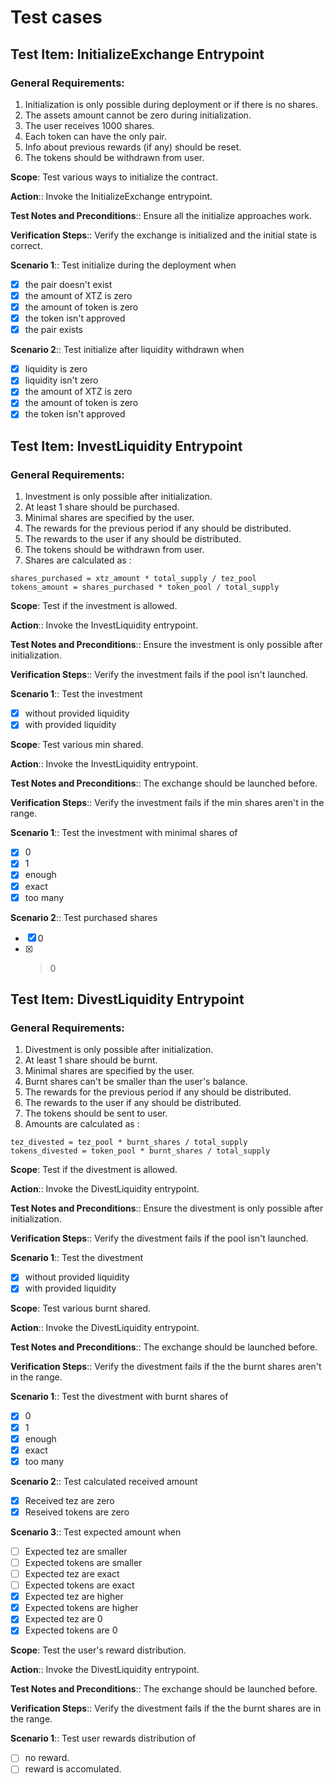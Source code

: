 # Test cases

## Test Item: InitializeExchange Entrypoint

### General Requirements:

1. Initialization is only possible during deployment or if there is no shares.
2. The assets amount cannot be zero during initialization.
3. The user receives 1000 shares.
4. Each token can have the only pair.
5. Info about previous rewards (if any) should be reset.
6. The tokens should be withdrawn from user.

**Scope**: Test various ways to initialize the contract.

**Action**:: Invoke the InitializeExchange entrypoint.

**Test Notes and Preconditions**:: Ensure all the initialize approaches work.

**Verification Steps**:: Verify the exchange is initialized and the initial state is correct.

**Scenario 1**:: Test initialize during the deployment when

- [x] the pair doesn't exist
- [x] the amount of XTZ is zero
- [x] the amount of token is zero
- [x] the token isn't approved
- [x] the pair exists

**Scenario 2**:: Test initialize after liquidity withdrawn when

- [x] liquidity is zero
- [x] liquidity isn't zero
- [x] the amount of XTZ is zero
- [x] the amount of token is zero
- [x] the token isn't approved

## Test Item: InvestLiquidity Entrypoint

### General Requirements:

1. Investment is only possible after initialization.
2. At least 1 share should be purchased.
3. Minimal shares are specified by the user.
4. The rewards for the previous period if any should be distributed.
5. The rewards to the user if any should be distributed.
6. The tokens should be withdrawn from user.
7. Shares are calculated as :

```
shares_purchased = xtz_amount * total_supply / tez_pool
tokens_amount = shares_purchased * token_pool / total_supply
```

**Scope**: Test if the investment is allowed.

**Action**:: Invoke the InvestLiquidity entrypoint.

**Test Notes and Preconditions**:: Ensure the investment is only possible after initialization.

**Verification Steps**:: Verify the investment fails if the pool isn't launched.

**Scenario 1**:: Test the investment

- [x] without provided liquidity
- [x] with provided liquidity

**Scope**: Test various min shared.

**Action**:: Invoke the InvestLiquidity entrypoint.

**Test Notes and Preconditions**:: The exchange should be launched before.

**Verification Steps**:: Verify the investment fails if the min shares aren't in the range.

**Scenario 1**:: Test the investment with minimal shares of

- [x] 0
- [x] 1
- [x] enough
- [x] exact
- [x] too many

**Scenario 2**:: Test purchased shares

- [x] 0
- [x] > 0

## Test Item: DivestLiquidity Entrypoint

### General Requirements:

1. Divestment is only possible after initialization.
2. At least 1 share should be burnt.
3. Minimal shares are specified by the user.
4. Burnt shares can't be smaller than the user's balance.
5. The rewards for the previous period if any should be distributed.
6. The rewards to the user if any should be distributed.
7. The tokens should be sent to user.
8. Amounts are calculated as :

```
tez_divested = tez_pool * burnt_shares / total_supply
tokens_divested = token_pool * burnt_shares / total_supply
```

**Scope**: Test if the divestment is allowed.

**Action**:: Invoke the DivestLiquidity entrypoint.

**Test Notes and Preconditions**:: Ensure the divestment is only possible after initialization.

**Verification Steps**:: Verify the divestment fails if the pool isn't launched.

**Scenario 1**:: Test the divestment

- [x] without provided liquidity
- [x] with provided liquidity

**Scope**: Test various burnt shared.

**Action**:: Invoke the DivestLiquidity entrypoint.

**Test Notes and Preconditions**:: The exchange should be launched before.

**Verification Steps**:: Verify the divestment fails if the the burnt shares aren't in the range.

**Scenario 1**:: Test the divestment with burnt shares of

- [x] 0
- [x] 1
- [x] enough
- [x] exact
- [x] too many

**Scenario 2**:: Test calculated received amount

- [x] Received tez are zero
- [x] Reseived tokens are zero

**Scenario 3**:: Test expected amount when

- [ ] Expected tez are smaller
- [ ] Expected tokens are smaller
- [ ] Expected tez are exact
- [ ] Expected tokens are exact
- [x] Expected tez are higher
- [x] Expected tokens are higher
- [x] Expected tez are 0
- [x] Expected tokens are 0

**Scope**: Test the user's reward distribution.

**Action**:: Invoke the DivestLiquidity entrypoint.

**Test Notes and Preconditions**:: The exchange should be launched before.

**Verification Steps**:: Verify the divestment fails if the the burnt shares are in the range.

**Scenario 1**:: Test user rewards distribution of

- [ ] no reward.
- [ ] reward is accomulated.
